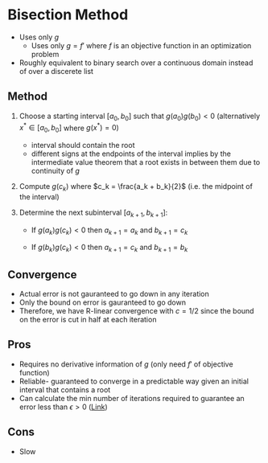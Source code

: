 # Bisection Method

- Uses only $g$ 
    - Uses only $g = f'$ where $f$ is an objective function in an optimization problem
- Roughly equivalent to binary search over a continuous domain instead of over a discerete list 

## Method

1. Choose a starting interval $[a_0, b_0]$ such that $g(a_0) g(b_0) < 0$ (alternatively $x^* \in [a_0, b_0]$ where $g(x^*) = 0$)

    - interval should contain the root
    - different signs at the endpoints of the interval implies by the intermediate value theorem that a root exists in between them due to continuity of $g$

2. Compute $g(c_k)$ where $c_k = \frac{a_k + b_k}{2}$ (i.e. the midpoint of the interval)

3. Determine the next subinterval $[a_{k+1}, b_{k+1}]$:

    - If $g(a_k) g(c_k) < 0$ then $a_{k+1} = a_k$ and $b_{k+1} = c_k$

    - If $g(b_k) g(c_k) < 0$ then $a_{k+1} = c_k$ and $b_{k+1} = b_k$

## Convergence

- Actual error is not gauranteed to go down in any iteration
- Only the bound on error is gauranteed to go down 
- Therefore, we have R-linear convergence with $c = 1/2$ since the bound on the error is cut in half at each iteration 

## Pros

- Requires no derivative information of $g$ (only need $f'$ of objective function)
- Reliable- guaranteed to converge in a predictable way given an initial interval that contains a root 
- Can calculate the min number of iterations required to guarantee an error less than $\epsilon > 0$ ([Link](https://personal.math.ubc.ca/~pwalls/math-python/roots-optimization/bisection/))

## Cons

- Slow